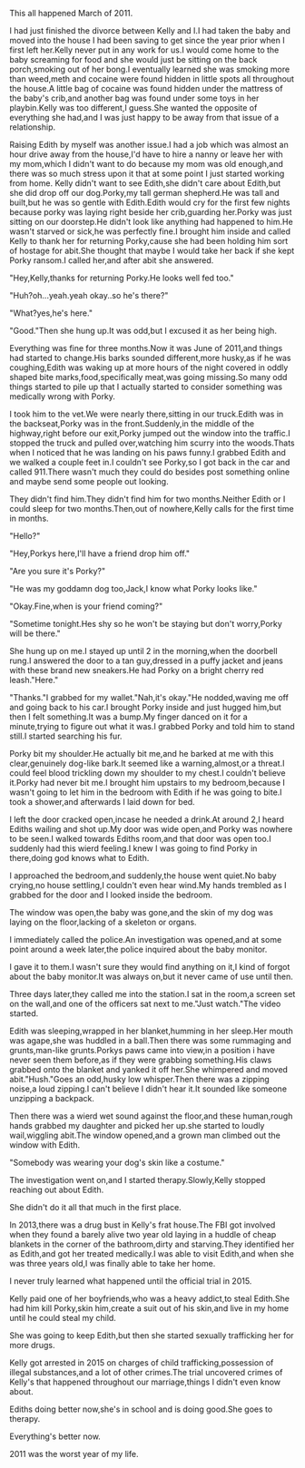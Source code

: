 This all happened March of 2011. 

I had just finished the divorce between Kelly and I.I had taken the baby and moved into the house I had been saving to get since the year prior when I first left her.Kelly never put in any work for us.I would come home to the baby screaming for food and she would just be sitting on the back porch,smoking out of her bong.I eventually learned she was smoking more than weed,meth and cocaine were found hidden in little spots all throughout the house.A little bag of cocaine was found hidden under the mattress of the baby's crib,and another bag was found under some toys in her playbin.Kelly was too different,I guess.She wanted the opposite of everything she had,and I was just happy to be away from that issue of a relationship. 

Raising Edith by myself was another issue.I had a job which was almost an hour drive away from the house,I'd have to hire a nanny or leave her with my mom,which I didn't want to do because my mom was old enough,and there was so much stress upon it that at some point I just started working from home.
Kelly didn't want to see Edith,she didn't care about Edith,but she did drop off our dog.Porky,my tall german shepherd.He was tall and built,but he was so gentle with Edith.Edith would cry for the first few nights because porky was laying right beside her crib,guarding her.Porky was just sitting on our doorstep.He didn't look like anything had happened to him.He wasn't starved or sick,he was perfectly fine.I brought him inside and called Kelly to thank her for returning Porky,cause she had been holding him sort of hostage for abit.She thought that maybe I would take her back if she kept Porky ransom.I called her,and after abit she answered. 

"Hey,Kelly,thanks for returning Porky.He looks well fed too." 

"Huh?oh...yeah.yeah okay..so he's there?" 

"What?yes,he's here." 

"Good."Then she hung up.It was odd,but I excused it as her being high. 

Everything was fine for three months.Now it was June of 2011,and things had started to change.His barks sounded different,more husky,as if he was coughing,Edith was waking up at more hours of the night covered in oddly shaped bite marks,food,specifically meat,was going missing.So many odd things started to pile up that I actually started to consider something was medically wrong with Porky. 

I took him to the vet.We were nearly there,sitting in our truck.Edith was in the backseat,Porky was in the front.Suddenly,in the middle of the highway,right before our exit,Porky jumped out the window into the traffic.I stopped the truck and pulled over,watching him scurry into the woods.Thats when I noticed that he was landing on his paws funny.I grabbed Edith and we walked a couple feet in.I couldn't see Porky,so I got back in the car and called 911.There wasn't much they could do besides post something online and maybe send some people out looking. 

They didn't find him.They didn't find him for two months.Neither Edith or I could sleep for two months.Then,out of nowhere,Kelly calls for the first time in months. 

"Hello?" 

"Hey,Porkys here,I'll have a friend drop him off." 

"Are you sure it's Porky?" 

"He was my goddamn dog too,Jack,I know what Porky looks like." 

"Okay.Fine,when is your friend coming?" 

"Sometime tonight.Hes shy so he won't be staying but don't worry,Porky will be there." 

She hung up on me.I stayed up until 2 in the morning,when the doorbell rung.I answered the door to a tan guy,dressed in a puffy jacket and jeans with these brand new sneakers.He had Porky on a bright cherry red leash."Here." 

"Thanks."I grabbed for my wallet."Nah,it's okay."He nodded,waving me off and going back to his car.I brought Porky inside and just hugged him,but then I felt something.It was a bump.My finger danced on it for a minute,trying to figure out what it was.I grabbed Porky and told him to stand still.I started searching his fur. 

Porky bit my shoulder.He actually bit me,and he barked at me with this clear,genuinely dog-like bark.It seemed like a warning,almost,or a threat.I could feel blood trickling down my shoulder to my chest.I couldn't believe it.Porky had never bit me.I brought him upstairs to my bedroom,because I wasn't going to let him in the bedroom with Edith if he was going to bite.I took a shower,and afterwards I laid down for bed. 

I left the door cracked open,incase he needed a drink.At around 2,I heard Ediths wailing and shot up.My door was wide open,and Porky was nowhere to be seen.I walked towards Ediths room,and that door was open too.I suddenly had this wierd feeling.I knew I was going to find Porky in there,doing god knows what to Edith. 

I approached the bedroom,and suddenly,the house went quiet.No baby crying,no house settling,I couldn't even hear wind.My hands trembled as I grabbed for the door and I looked inside the bedroom. 

The window was open,the baby was gone,and the skin of my dog was laying on the floor,lacking of a skeleton or organs. 

I immediately called the police.An investigation was opened,and at some point around a week later,the police inquired about the baby monitor. 

I gave it to them.I wasn't sure they would find anything on it,I kind of forgot about the baby monitor.It was always on,but it never came of use until then. 

Three days later,they called me into the station.I sat in the room,a screen set on the wall,and one of the officers sat next to me."Just watch."The video started. 

Edith was sleeping,wrapped in her blanket,humming in her sleep.Her mouth was agape,she was huddled in a ball.Then there was some rummaging and grunts,man-like grunts.Porkys paws came into view,in a position i have never seen them before,as if they were grabbing something.His claws grabbed onto the blanket and yanked it off her.She whimpered and moved abit."Hush."Goes an odd,husky low whisper.Then there was a zipping noise,a loud zipping.I can't believe I didn't hear it.It sounded like someone unzipping a backpack. 

Then there was a wierd wet sound against the floor,and these human,rough hands grabbed my daughter and picked her up.she started to loudly wail,wiggling abit.The window opened,and a grown man climbed out the window with Edith. 

"Somebody was wearing your dog's skin like a costume." 

The investigation went on,and I started therapy.Slowly,Kelly stopped reaching out about Edith. 

She didn't do it all that much in the first place. 

In 2013,there was a drug bust in Kelly's frat house.The FBI got involved when they found a barely alive two year old laying in a huddle of cheap blankets in the corner of the bathroom,dirty and starving.They identified her as Edith,and got her treated medically.I was able to visit Edith,and when she was three years old,I was finally able to take her home. 

I never truly learned what happened until the official trial in 2015. 

Kelly paid one of her boyfriends,who was a heavy addict,to steal Edith.She had him kill Porky,skin him,create a suit out of his skin,and live in my home until he could steal my child. 

She was going to keep Edith,but then she started sexually trafficking her for more drugs. 

Kelly got arrested in 2015 on charges of child trafficking,possession of illegal substances,and a lot of other crimes.The trial uncovered crimes of Kelly's that happened throughout our marriage,things I didn't even know about. 

Ediths doing better now,she's in school and is doing good.She goes to therapy. 

Everything's better now. 


2011 was the worst year of my life.